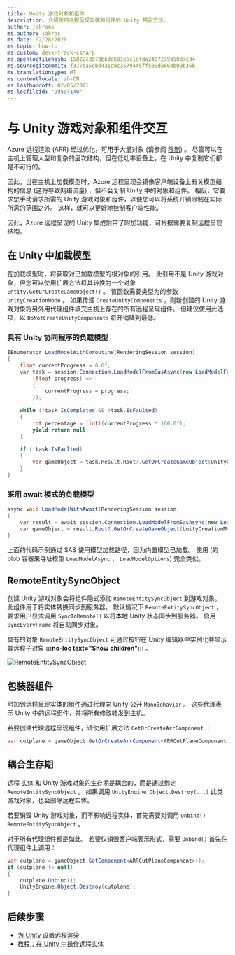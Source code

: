 ```yaml
---
title: Unity 游戏对象和组件
description: 介绍使用远程呈现实体和组件的 Unity 特定方法。
author: jakrams
ms.author: jakras
ms.date: 02/28/2020
ms.topic: how-to
ms.custom: devx-track-csharp
ms.openlocfilehash: 15822c357db63db81e6c1efda2467279a98d7c34
ms.sourcegitcommit: f377ba5ebd431e8c3579445ff588da664b00b36b
ms.translationtype: MT
ms.contentlocale: zh-CN
ms.lasthandoff: 02/05/2021
ms.locfileid: "99594140"
---
```

# <a name="interact-with-unity-game-objects-and-components"></a>与 Unity 游戏对象和组件交互

Azure 远程渲染 (ARR) 经过优化，可用于大量对象 (请参阅 [限制](../../reference/limits.md)) 。 尽管可以在主机上管理大型和复杂的层次结构，但在低功率设备上，在 Unity 中复制它们都是不可行的。

因此，当在主机上加载模型时，Azure 远程呈现会镜像客户端设备上有关模型结构的信息 (这将导致网络流量) ，但不会复制 Unity 中的对象和组件。 相反，它要求您手动请求所需的 Unity 游戏对象和组件，以便您可以将系统开销限制在实际所需的范围之外。 这样，就可以更好地控制客户端性能。

因此，Azure 远程呈现的 Unity 集成附带了附加功能，可根据需要复制远程呈现结构。

## <a name="load-a-model-in-unity"></a>在 Unity 中加载模型

在加载模型时，将获取对已加载模型的根对象的引用。 此引用不是 Unity 游戏对象，但您可以使用扩展方法将其转换为一个对象 `Entity.GetOrCreateGameObject()` 。 该函数需要类型为的参数 `UnityCreationMode` 。 如果传递 `CreateUnityComponents` ，则新创建的 Unity 游戏对象将另外用代理组件填充主机上存在的所有远程呈现组件。 但建议使用此选项，以 `DoNotCreateUnityComponents` 将开销降到最低。

### <a name="load-model-with-unity-coroutines"></a>具有 Unity 协同程序的负载模型

```cs
IEnumerator LoadModelWithCoroutine(RenderingSession session)
{
    float currentProgress = 0.0f;
    var task = session.Connection.LoadModelFromSasAsync(new LoadModelFromSasOptions("builtin://Engine"),
        (float progress) =>
        {
            currentProgress = progress;
        });

    while (!task.IsCompleted && !task.IsFaulted)
    {
        int percentage = (int)(currentProgress * 100.0f);
        yield return null;
    }

    if (!task.IsFaulted)
    {
        var gameObject = task.Result.Root?.GetOrCreateGameObject(UnityCreationMode.DoNotCreateUnityComponents);
    }
}
```

### <a name="load-model-with-await-pattern"></a>采用 await 模式的负载模型

```cs
async void LoadModelWithAwait(RenderingSession session)
{
    var result = await session.Connection.LoadModelFromSasAsync(new LoadModelFromSasOptions("builtin://Engine"), null);
    var gameObject = result.Root?.GetOrCreateGameObject(UnityCreationMode.DoNotCreateUnityComponents);
}
```

上面的代码示例通过 SAS 使用模型加载路径，因为内置模型已加载。 使用 (的 blob 容器来寻址模型 `LoadModelAsync` ， `LoadModelOptions`) 完全类似。

## <a name="remoteentitysyncobject"></a>RemoteEntitySyncObject

创建 Unity 游戏对象会将组件隐式添加 `RemoteEntitySyncObject` 到游戏对象。 此组件用于将实体转换同步到服务器。 默认情况下 `RemoteEntitySyncObject` ，要求用户显式调用 `SyncToRemote()` 以将本地 Unity 状态同步到服务器。 启用 `SyncEveryFrame` 将自动同步对象。

具有的对象 `RemoteEntitySyncObject` 可通过按钮在 Unity 编辑器中实例化并显示其远程子对象 **:::no-loc text="Show children":::** 。

![RemoteEntitySyncObject](media/remote-entity-sync-object.png)

## <a name="wrapper-components"></a>包装器组件

附加到远程呈现实体的[组件](../../concepts/components.md)通过代理向 Unity 公开 `MonoBehavior` 。 这些代理表示 Unity 中的远程组件，并将所有修改转发到主机。

若要创建代理远程呈现组件，请使用扩展方法 `GetOrCreateArrComponent` ：

```cs
var cutplane = gameObject.GetOrCreateArrComponent<ARRCutPlaneComponent>(RemoteManagerUnity.CurrentSession);
```

## <a name="coupled-lifetimes"></a>耦合生存期

远程 [实体](../../concepts/entities.md) 和 Unity 游戏对象的生存期是耦合的，而是通过绑定 `RemoteEntitySyncObject` 。 如果调用 `UnityEngine.Object.Destroy(...)` 此类游戏对象，也会删除远程实体。

若要销毁 Unity 游戏对象，而不影响远程实体，首先需要对调用 `Unbind()` `RemoteEntitySyncObject` 。

对于所有代理组件都是如此。 若要仅销毁客户端表示形式，需要 `Unbind()` 首先在代理组件上调用：

```cs
var cutplane = gameObject.GetComponent<ARRCutPlaneComponent>();
if (cutplane != null)
{
    cutplane.Unbind();
    UnityEngine.Object.Destroy(cutplane);
}
```

## <a name="next-steps"></a>后续步骤

* [为 Unity 设置远程渲染](unity-setup.md)
* [教程：在 Unity 中操作远程实体](../../tutorials/unity/manipulate-models/manipulate-models.md)
